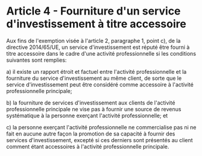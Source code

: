 # Article 4 - Fourniture d'un service d'investissement à titre accessoire


Aux fins de l'exemption visée à l'article 2, paragraphe 1, point c), de la directive 2014/65/UE, un service d'investissement est réputé être fourni à titre accessoire dans le cadre d'une activité professionnelle si les conditions suivantes sont remplies:

a) il existe un rapport étroit et factuel entre l'activité professionnelle et la fourniture du service d'investissement au même client, de sorte que le service d'investissement peut être considéré comme accessoire à l'activité professionnelle principale;

b) la fourniture de services d'investissement aux clients de l'activité professionnelle principale ne vise pas à fournir une source de revenus systématique à la personne exerçant l'activité professionnelle; et

c) la personne exerçant l'activité professionnelle ne commercialise pas ni ne fait en aucune autre façon la promotion de sa capacité à fournir des services d'investissement, excepté si ces derniers sont présentés au client comment étant accessoires à l'activité professionnelle principale.
